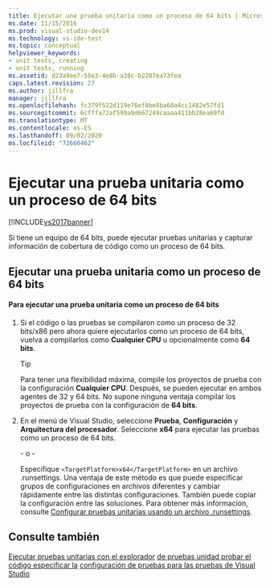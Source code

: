 ```yaml
---
title: Ejecutar una prueba unitaria como un proceso de 64 bits | Microsoft Docs
ms.date: 11/15/2016
ms.prod: visual-studio-dev14
ms.technology: vs-ide-test
ms.topic: conceptual
helpviewer_keywords:
- unit tests, creating
- unit tests, running
ms.assetid: d23a9ee7-58e3-4e8b-a38c-b2207ea73fea
caps.latest.revision: 27
ms.author: jillfra
manager: jillfra
ms.openlocfilehash: fc379f522d119e76ef8be8ba60a4cc1482e57fd1
ms.sourcegitcommit: 6cfffa72af599a9d667249caaaa411bb28ea69fd
ms.translationtype: MT
ms.contentlocale: es-ES
ms.lasthandoff: 09/02/2020
ms.locfileid: "72660462"
---
```

# <a name="run-a-unit-test-as-a-64-bit-process"></a>Ejecutar una prueba unitaria como un proceso de 64 bits
[!INCLUDE[vs2017banner](../includes/vs2017banner.md)]

Si tiene un equipo de 64 bits, puede ejecutar pruebas unitarias y capturar información de cobertura de código como un proceso de 64 bits.

## <a name="running-a-unit-test-as-a-64-bit-process"></a>Ejecutar una prueba unitaria como un proceso de 64 bits

#### <a name="to-run-a-unit-test-as-a-64-bit-process"></a>Para ejecutar una prueba unitaria como un proceso de 64 bits

1. Si el código o las pruebas se compilaron como un proceso de 32 bits/x86 pero ahora quiere ejecutarlos como un proceso de 64 bits, vuelva a compilarlos como **Cualquier CPU** u opcionalmente como **64 bits**.

    > [!TIP]
    > Para tener una flexibilidad máxima, compile los proyectos de prueba con la configuración **Cualquier CPU**. Después, se pueden ejecutar en ambos agentes de 32 y 64 bits. No supone ninguna ventaja compilar los proyectos de prueba con la configuración de **64 bits**.

2. En el menú de Visual Studio, seleccione **Prueba**, **Configuración** y **Arquitectura del procesador**. Seleccione **x64** para ejecutar las pruebas como un proceso de 64 bits.

     \- o -

     Especifique `<TargetPlatform>x64</TargetPlatform>` en un archivo .runsettings. Una ventaja de este método es que puede especificar grupos de configuraciones en archivos diferentes y cambiar rápidamente entre las distintas configuraciones. También puede copiar la configuración entre las soluciones. Para obtener más información, consulte [Configurar pruebas unitarias usando un archivo .runsettings](../test/configure-unit-tests-by-using-a-dot-runsettings-file.md).

## <a name="see-also"></a>Consulte también
 [Ejecutar pruebas unitarias con el explorador](../test/run-unit-tests-with-test-explorer.md) [de pruebas unidad probar el código especificar la](../test/unit-test-your-code.md) [configuración de pruebas para las pruebas de Visual Studio](https://msdn.microsoft.com/library/0c15317e-80c6-4317-aed3-82b8e15e3901)
